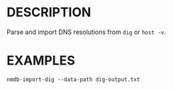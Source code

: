 DESCRIPTION
===========

Parse and import DNS resolutions from `dig` or `host -v`.

EXAMPLES
======== 
``` 
nmdb-import-dig --data-path dig-output.txt
```
